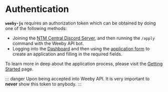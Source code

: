 # Authentication

**`weeby-js`** requires an authorization token which can be obtained by doing one of the following methods:

- Joining the [NTM Central Discord Server](https://weebyapi.xyz/discord), and then running the `/apply` command with the Weeby API bot.
- Logging into the [Dashboard](https://weebyapi.xyz/dashboard) and then using the [application form](https://weebyapi.xyz/dashboard/apply) to create an application and filling in the required fields.

To learn more in deep about the application process, please visit the [Getting Started](https://weebyapi.xyz/gettingstarted) page.

::: danger
Upon being accepted into Weeby API. It is very important to **never** show this token to anybody.
:::